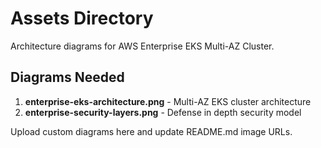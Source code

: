 # Assets Directory

Architecture diagrams for AWS Enterprise EKS Multi-AZ Cluster.

## Diagrams Needed

1. **enterprise-eks-architecture.png** - Multi-AZ EKS cluster architecture
2. **enterprise-security-layers.png** - Defense in depth security model

Upload custom diagrams here and update README.md image URLs.